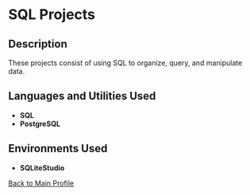 <h1>SQL Projects</h1>

 <!-- ### [YouTube Demonstration](https://youtu.be/7eJexJVCqJo) -->

<h2>Description</h2>
These projects consist of using SQL to organize, query, and manipulate data. 
<br />


<h2>Languages and Utilities Used</h2>

- <b>SQL</b> 
- <b>PostgreSQL</b>

<h2>Environments Used</h2>

- <b>SQLiteStudio</b>

[Back to Main Profile](https://github.com/yeahglo)

<!-- <h2>Program walk-through:</h2>

<p align="center">
Action: <br/>
<img src=" img URL " height="80%" width="80%" alt=" alt tag"/>
<br />
</p>


 ```diff
- text in red
+ text in green
! text in orange
# text in gray
@@ text in purple (and bold)@@
```
--!>
